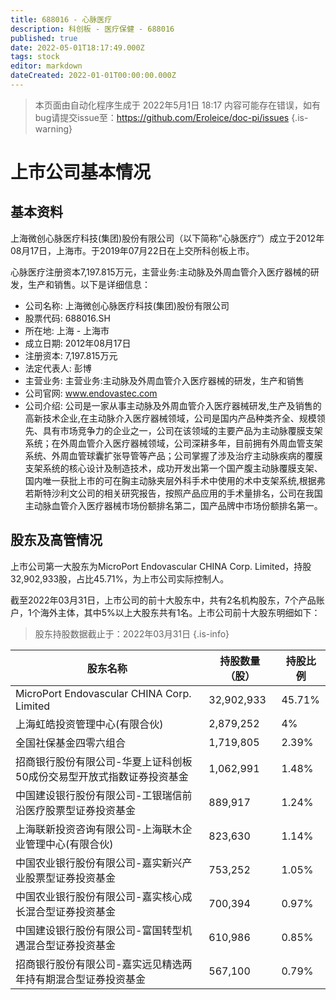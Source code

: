 ```yaml
---
title: 688016 - 心脉医疗
description: 科创板 - 医疗保健 - 688016
published: true
date: 2022-05-01T18:17:49.000Z
tags: stock
editor: markdown
dateCreated: 2022-01-01T00:00:00.000Z
---
```


> 本页面由自动化程序生成于 2022年5月1日 18:17
> 内容可能存在错误，如有bug请提交issue至：https://github.com/Eroleice/doc-pi/issues
{.is-warning}

# 上市公司基本情况

## 基本资料

上海微创心脉医疗科技(集团)股份有限公司（以下简称“心脉医疗”）成立于2012年08月17日，上海市。于2019年07月22日在上交所科创板上市。

心脉医疗注册资本7,197.815万元，主营业务:主动脉及外周血管介入医疗器械的研发，生产和销售。以下是详细信息：

- 公司名称: 上海微创心脉医疗科技(集团)股份有限公司
- 股票代码: 688016.SH
- 所在地: 上海 - 上海市
- 成立日期: 2012年08月17日
- 注册资本: 7,197.815万元
- 法定代表人: 彭博
- 主营业务: 主营业务:主动脉及外周血管介入医疗器械的研发，生产和销售
- 公司官网: www.endovastec.com
- 公司介绍: 公司是一家从事主动脉及外周血管介入医疗器械研发,生产及销售的高新技术企业,在主动脉介入医疗器械领域，公司是国内产品种类齐全、规模领先、具有市场竞争力的企业之一，公司在该领域的主要产品为主动脉覆膜支架系统；在外周血管介入医疗器械领域，公司深耕多年，目前拥有外周血管支架系统、外周血管球囊扩张导管等产品；公司掌握了涉及治疗主动脉疾病的覆膜支架系统的核心设计及制造技术，成功开发出第一个国产腹主动脉覆膜支架、国内唯一获批上市的可在胸主动脉夹层外科手术中使用的术中支架系统,根据弗若斯特沙利文公司的相关研究报告，按照产品应用的手术量排名，公司在我国主动脉血管介入医疗器械市场份额排名第二，国产品牌中市场份额排名第一。


## 股东及高管情况

上市公司第一大股东为MicroPort Endovascular CHINA Corp. Limited，持股32,902,933股，占比45.71%，为上市公司实际控制人。

截至2022年03月31日，上市公司的前十大股东中，共有2名机构股东，7个产品账户，1个海外主体，其中5%以上大股东共有1名。上市公司前十大股东明细如下：

> 股东持股数据截止于：2022年03月31日
{.is-info}

| 股东名称 | 持股数量（股） | 持股比例 |
| --- | --- | --- |
| MicroPort Endovascular CHINA Corp. Limited | 32,902,933 | 45.71% |
| 上海虹皓投资管理中心(有限合伙) | 2,879,252 | 4% |
| 全国社保基金四零六组合 | 1,719,805 | 2.39% |
| 招商银行股份有限公司-华夏上证科创板50成份交易型开放式指数证券投资基金 | 1,062,991 | 1.48% |
| 中国建设银行股份有限公司-工银瑞信前沿医疗股票型证券投资基金 | 889,917 | 1.24% |
| 上海联新投资咨询有限公司-上海联木企业管理中心(有限合伙) | 823,630 | 1.14% |
| 中国农业银行股份有限公司-嘉实新兴产业股票型证券投资基金 | 753,252 | 1.05% |
| 中国农业银行股份有限公司-嘉实核心成长混合型证券投资基金 | 700,394 | 0.97% |
| 中国建设银行股份有限公司-富国转型机遇混合型证券投资基金 | 610,986 | 0.85% |
| 招商银行股份有限公司-嘉实远见精选两年持有期混合型证券投资基金 | 567,100 | 0.79% |




